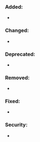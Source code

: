 ### Added:

* <news item>

### Changed:

* <news item>

### Deprecated:

* <news item>

### Removed:

* <news item>

### Fixed:

* <news item>

### Security:

* <news item>
